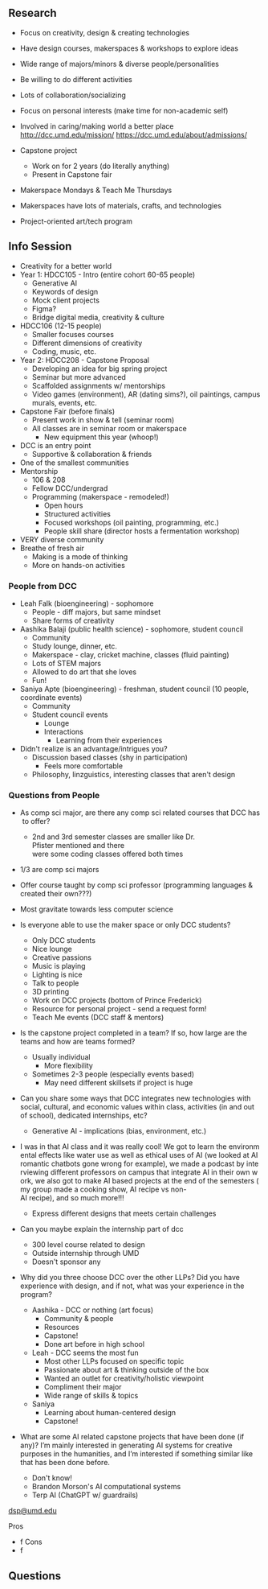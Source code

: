 ## Research

- Focus on creativity, design & creating technologies
- Have design courses, makerspaces & workshops to explore ideas
- Wide range of majors/minors & diverse people/personalities
- Be willing to do different activities
- Lots of collaboration/socializing
- Focus on personal interests (make time for non-academic self)
- Involved in caring/making world a better place
http://dcc.umd.edu/mission/
https://dcc.umd.edu/about/admissions/

- Capstone project
	- Work on for 2 years (do literally anything)
	- Present in Capstone fair
- Makerspace Mondays & Teach Me Thursdays
- Makerspaces have lots of materials, crafts, and technologies
- Project-oriented art/tech program

## Info Session

- Creativity for a better world
- Year 1: HDCC105 - Intro (entire cohort 60-65 people)
	- Generative AI
	- Keywords of design
	- Mock client projects
	- Figma?
	- Bridge digital media, creativity & culture
- HDCC106 (12-15 people)
	- Smaller focuses courses
	- Different dimensions of creativity
	- Coding, music, etc.
- Year 2: HDCC208 - Capstone Proposal
	- Developing an idea for big spring project
	- Seminar but more advanced
	- Scaffolded assignments w/ mentorships
	- Video games (environment), AR (dating sims?), oil paintings, campus murals, events, etc.
- Capstone Fair (before finals)
	- Present work in show & tell (seminar room)
	- All classes are in seminar room or makerspace
		- New equipment this year (whoop!)
- DCC is an entry point
	- Supportive & collaboration & friends
- One of the smallest communities
- Mentorship
	- 106 & 208
	- Fellow DCC/undergrad
	- Programming (makerspace - remodeled!)
		- Open hours
		- Structured activities
		- Focused workshops (oil painting, programming, etc.)
		- People skill share (director hosts a fermentation workshop)
- VERY diverse community
- Breathe of fresh air
	- Making is a mode of thinking
	- More on hands-on activities
### People from DCC

- Leah Falk (bioengineering) - sophomore
	- People - diff majors, but same mindset
	- Share forms of creativity
- Aashika Balaji (public health science) - sophomore, student council
	- Community
	- Study lounge, dinner, etc.
	- Makerspace - clay, cricket machine, classes (fluid painting)
	- Lots of STEM majors
	- Allowed to do art that she loves
	- Fun!
- Saniya Apte (bioengineering) - freshman, student council (10 people, coordinate events)
	- Community
	- Student council events
		- Lounge
		- Interactions
			- Learning from their experiences
- Didn't realize is an advantage/intrigues you?
	- Discussion based classes (shy in participation)
		- Feels more comfortable
	- Philosophy, linzguistics, interesting classes that aren't design

### Questions from People

- As comp sci major, are there any comp sci related courses that DCC has to offer?
	- 2nd and 3rd semester classes are smaller like Dr. Pfister mentioned and there were some coding classes offered both times
- 1/3 are comp sci majors
- Offer course taught by comp sci professor (programming languages & created their own???)
- Most gravitate towards less computer science

- Is everyone able to use the maker space or only DCC students?
	- Only DCC students
	- Nice lounge
	- Creative passions
	- Music is playing
	- Lighting is nice
	- Talk to people
	- 3D printing
	- Work on DCC projects (bottom of Prince Frederick)
	- Resource for personal project - send a request form!
	- Teach Me events (DCC staff & mentors)

- Is the capstone project completed in a team? If so, how large are the teams and how are teams formed?
	- Usually individual
		- More flexibility
	- Sometimes 2-3 people (especially events based)
		- May need different skillsets if project is huge

- Can you share some ways that DCC integrates new technologies with social, cultural, and economic values within class, activities (in and out of school), dedicated internships, etc?
	- Generative AI - implications (bias, environment, etc.)
- I was in that AI class and it was really cool! We got to learn the environmental effects like water use as well as ethical uses of AI (we looked at AI romantic chatbots gone wrong for example), we made a podcast by interviewing different professors on campus that integrate AI in their own work, we also got to make AI based projects at the end of the semesters (my group made a cooking show, AI recipe vs non-AI recipe), and so much more!!!
	- Express different designs that meets certain challenges

- Can you maybe explain the internship part of dcc
	- 300 level course related to design
	- Outside internship through UMD
	- Doesn't sponsor any

- Why did you three choose DCC over the other LLPs? Did you have experience with design, and if not, what was your experience in the program?
	- Aashika - DCC or nothing (art focus)
		- Community & people
		- Resources
		- Capstone!
		- Done art before in high school
	- Leah - DCC seems the most fun
		- Most other LLPs focused on specific topic
		- Passionate about art & thinking outside of the box
		- Wanted an outlet for creativity/holistic viewpoint
		- Compliment their major
		- Wide range of skills & topics
	- Saniya
		- Learning about human-centered design
		- Capstone!

- What are some AI related capstone projects that have been done (if any)? I’m mainly interested in generating AI systems for creative purposes in the humanities, and I’m interested if something similar like that has been done before.
	- Don't know!
	- Brandon Morson's AI computational systems
	- Terp AI (ChatGPT w/ guardrails)

dsp@umd.edu

Pros
- f
Cons
- f

## Questions

